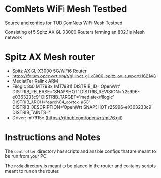 # ComNets WiFi Mesh Testbed
Source and configs for TUD ComNets WiFi Mesh Testbed 

Consisting of 5 Spitz AX GL-X3000 Routers forming an 802.11s Mesh network

# Spitz AX Mesh router
- Spitz AX GL-X3000 5G/WiFi6 Router
- https://forum.openwrt.org/t/gl-inet-gl-x3000-spitz-ax-support/162143
- MediatTek Ralink ARM
- Filogic 8x0 MT798x (MT7981)
    DISTRIB_ID='OpenWrt'
    DISTRIB_RELEASE='SNAPSHOT'
    DISTRIB_REVISION='r25996-e0363233c9'
    DISTRIB_TARGET='mediatek/filogic'
    DISTRIB_ARCH='aarch64_cortex-a53'
    DISTRIB_DESCRIPTION='OpenWrt SNAPSHOT r25996-e0363233c9'
    DISTRIB_TAINTS=''
- Driver: mt7915e (https://github.com/openwrt/mt76.git)

# Instructions and Notes 

The `controller` directory has scripts and ansible configs that are meant to be run from your PC.

The `node` directory is meant to be placed in the router and contains scripts meant to run on the router. 


